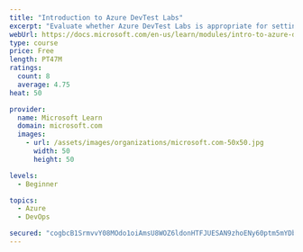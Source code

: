 ```yaml
---
title: "Introduction to Azure DevTest Labs"
excerpt: "Evaluate whether Azure DevTest Labs is appropriate for setting up virtual machine environments for your team."
webUrl: https://docs.microsoft.com/en-us/learn/modules/intro-to-azure-devtest-labs/
type: course
price: Free
length: PT47M
ratings:
  count: 8
  average: 4.75
heat: 50

provider:
  name: Microsoft Learn
  domain: microsoft.com
  images:
    - url: /assets/images/organizations/microsoft.com-50x50.jpg
      width: 50
      height: 50

levels:
  - Beginner

topics:
  - Azure
  - DevOps

secured: "cogbcB1SrmvvY08MOdo1oiAmsU8WOZ6ldonHTFJUESAN9zhoENy60ptm5mYDbyRbhmkepVdckhjpj7WMH32w9mevewBd9CbxpOdrvSil+H3uZ0ICpDpYNFRbfT0/1BZLUQrI8k9sOaNtpMZ3JGW1ZosMT3p+P/wcd5LgmvePu9DdS2YdVCh39bxTgp0F911jsbhwamI6dVF3VlB7cqzP2f2M05CsI7Mz9jhwFkbRPUWVM9iaFNoBTM5DJLyG88k8n7p/KxhncJ6acabH5uHpIisvtE9b16vJHbKRZHjBmCyW/CHs2vsdFQ13AJlTl8g/J4Ef9XqzQbfdWq2q31ab4cUOn9oTEM1O6g68lucw1gC2m8H+42o9KkMh4EKpR6w0ggLs3yLm/UAL/UASPIdw1qGNHf6ZQErf0yuEu8XvmGU=;8lRvJoLqXHYaX8MeIjNceA=="
---
```



